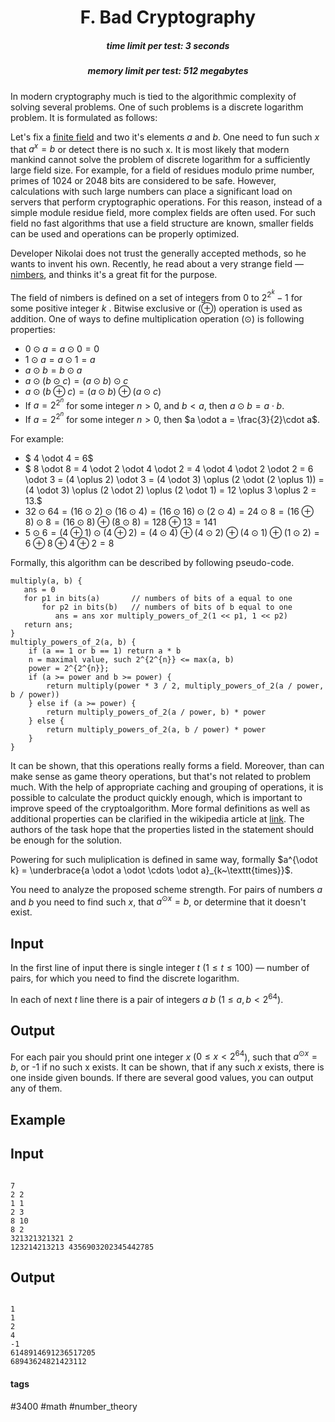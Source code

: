 <h1 style='text-align: center;'> F. Bad Cryptography</h1>

<h5 style='text-align: center;'>time limit per test: 3 seconds</h5>
<h5 style='text-align: center;'>memory limit per test: 512 megabytes</h5>

In modern cryptography much is tied to the algorithmic complexity of solving several problems. One of such problems is a discrete logarithm problem. It is formulated as follows: 

 Let's fix a [finite field](https://en.wikipedia.org/wiki/Finite_field) and two it's elements $a$ and $b$. One need to fun such $x$ that $a^x = b$ or detect there is no such x. It is most likely that modern mankind cannot solve the problem of discrete logarithm for a sufficiently large field size. For example, for a field of residues modulo prime number, primes of 1024 or 2048 bits are considered to be safe. However, calculations with such large numbers can place a significant load on servers that perform cryptographic operations. For this reason, instead of a simple module residue field, more complex fields are often used. For such field no fast algorithms that use a field structure are known, smaller fields can be used and operations can be properly optimized. 

Developer Nikolai does not trust the generally accepted methods, so he wants to invent his own. Recently, he read about a very strange field — [nimbers](https://en.wikipedia.org/wiki/Nimber), and thinks it's a great fit for the purpose. 

The field of nimbers is defined on a set of integers from 0 to $2^{2^k} - 1$ for some positive integer $k$ . Bitwise exclusive or ($\oplus$) operation is used as addition. One of ways to define multiplication operation ($\odot$) is following properties: 

* $0 \odot a = a \odot 0 = 0$
* $1 \odot a = a \odot 1 = a$
* $a \odot b = b \odot a$
* $a \odot (b \odot c)= (a \odot b) \odot c$
* $a \odot (b \oplus c) = (a \odot b) \oplus (a \odot c)$
* If $a = 2^{2^n}$ for some integer $n > 0$, and $b < a$, then $a \odot b = a \cdot b$.
* If $a = 2^{2^n}$ for some integer $n > 0$, then $a \odot a = \frac{3}{2}\cdot a$.

For example: 

* $ 4 \odot 4 = 6$
* $ 8 \odot 8 = 4 \odot 2 \odot 4 \odot 2 = 4 \odot 4 \odot 2 \odot 2 = 6 \odot 3 = (4 \oplus 2) \odot 3 = (4 \odot 3) \oplus (2 \odot (2 \oplus 1)) = (4 \odot 3) \oplus (2 \odot 2) \oplus (2 \odot 1) = 12 \oplus 3 \oplus 2 = 13.$
* $32 \odot 64 = (16 \odot 2) \odot (16 \odot 4) = (16 \odot 16) \odot (2 \odot 4) = 24 \odot 8 = (16 \oplus 8) \odot 8 = (16 \odot 8) \oplus (8 \odot 8) = 128 \oplus 13 = 141$
* $5 \odot 6 = (4 \oplus 1) \odot (4 \oplus 2) = (4\odot 4) \oplus (4 \odot 2) \oplus (4 \odot 1) \oplus (1 \odot 2) = 6 \oplus 8 \oplus 4 \oplus 2 = 8$

Formally, this algorithm can be described by following pseudo-code. 


```
multiply(a, b) {  
   ans = 0  
   for p1 in bits(a)       // numbers of bits of a equal to one  
       for p2 in bits(b)   // numbers of bits of b equal to one  
          ans = ans xor multiply_powers_of_2(1 << p1, 1 << p2)  
   return ans;  
}  
multiply_powers_of_2(a, b) {  
    if (a == 1 or b == 1) return a * b  
    n = maximal value, such 2^{2^{n}} <= max(a, b)  
    power = 2^{2^{n}};  
    if (a >= power and b >= power) {  
        return multiply(power * 3 / 2, multiply_powers_of_2(a / power, b / power))  
    } else if (a >= power) {  
        return multiply_powers_of_2(a / power, b) * power  
    } else {  
        return multiply_powers_of_2(a, b / power) * power  
    }  
}  

```
It can be shown, that this operations really forms a field. Moreover, than can make sense as game theory operations, but that's not related to problem much. With the help of appropriate caching and grouping of operations, it is possible to calculate the product quickly enough, which is important to improve speed of the cryptoalgorithm. More formal definitions as well as additional properties can be clarified in the wikipedia article at [link](https://en.wikipedia.org/wiki/Nimber). The authors of the task hope that the properties listed in the statement should be enough for the solution. 

Powering for such muliplication is defined in same way, formally $a^{\odot k} = \underbrace{a \odot a \odot \cdots \odot a}_{k~\texttt{times}}$.

You need to analyze the proposed scheme strength. For pairs of numbers $a$ and $b$ you need to find such $x$, that $a^{\odot x} = b$, or determine that it doesn't exist. 

## Input

In the first line of input there is single integer $t$ ($1 \le t \le 100$) — number of pairs, for which you need to find the discrete logarithm.

In each of next $t$ line there is a pair of integers $a$ $b$ ($1 \le a, b < 2^{64}$). 

## Output

For each pair you should print one integer $x$ ($0 \le x < 2^{64}$), such that $a^{\odot x} = b$, or -1 if no such x exists. It can be shown, that if any such $x$ exists, there is one inside given bounds. If there are several good values, you can output any of them. 

## Example

## Input


```

7
2 2
1 1
2 3
8 10
8 2
321321321321 2
123214213213 4356903202345442785

```
## Output


```

1
1
2
4
-1
6148914691236517205
68943624821423112

```


#### tags 

#3400 #math #number_theory 